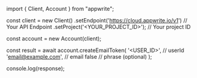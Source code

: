 import { Client, Account } from "appwrite";

const client = new Client()
    .setEndpoint('https://cloud.appwrite.io/v1') // Your API Endpoint
    .setProject('&lt;YOUR_PROJECT_ID&gt;'); // Your project ID

const account = new Account(client);

const result = await account.createEmailToken(
    '<USER_ID>', // userId
    'email@example.com', // email
    false // phrase (optional)
);

console.log(response);

